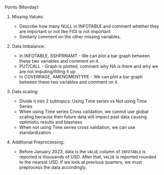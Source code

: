 Points (Monday):

1. Missing Values:
   - Describe how many NULL in INFOTABLE and comment whether they are important or not like FIGI is not important
   - Similarly comment on the other missing variables.

2. Data Imbalance:
   - In INFOTABLE, SSHPRNAMT - We can plot a bar graph between these two variables and comment on it.
   - PUT/CALL - Graph is plotted, comment why NA is there and why we are not imputing/filling it up.
   - In COVERPAGE, AMENDMENTYPE - We can plot a bar graph between these two variables and comment on it.
  
3. Data scaling:
   - Divide it into 2 subtopics: Using Time series vs Not using Time Series
   - When using Time series Cross validation, we cannot use global scaling because then future data will impact past data causing optimistic results and biasness
   - When not using Time series cross validation, we can use standardization
     
4. Additional Preprocessing:
   - Before January 2023, data is the `VALUE` column of `INFOTABLE` is reported is thousands of USD. After that, `VALUE` is reported rounded to the nearest USD. If we look at previous quarters, we must preprocess the data accordingly.
